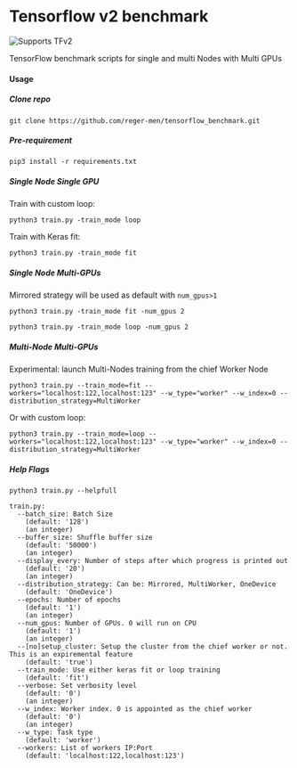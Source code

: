 # Tensorflow v2 benchmark
![Supports TFv2](https://img.shields.io/badge/Supports-tensorflow%20v2-blue.svg)

TensorFlow benchmark scripts for single and multi Nodes with Multi GPUs

#### Usage
##### Clone repo
```git clone https://github.com/reger-men/tensorflow_benchmark.git```

##### Pre-requirement
```pip3 install -r requirements.txt```

##### Single Node Single GPU
Train with custom loop:

```python3 train.py -train_mode loop```

Train with Keras fit:

```python3 train.py -train_mode fit```

##### Single Node Multi-GPUs
Mirrored strategy will be used as default with ```num_gpus>1```

```python3 train.py -train_mode fit -num_gpus 2```

```python3 train.py -train_mode loop -num_gpus 2```

##### Multi-Node Multi-GPUs
Experimental: launch Multi-Nodes training from the chief Worker Node

```python3 train.py --train_mode=fit --workers="localhost:122,localhost:123" --w_type="worker" --w_index=0 --distribution_strategy=MultiWorker```

Or with custom loop:

```python3 train.py --train_mode=loop --workers="localhost:122,localhost:123" --w_type="worker" --w_index=0 --distribution_strategy=MultiWorker```

##### Help Flags
```python3 train.py --helpfull```

```
train.py:
  --batch_size: Batch Size
    (default: '128')
    (an integer)
  --buffer_size: Shuffle buffer size
    (default: '50000')
    (an integer)
  --display_every: Number of steps after which progress is printed out
    (default: '20')
    (an integer)
  --distribution_strategy: Can be: Mirrored, MultiWorker, OneDevice
    (default: 'OneDevice')
  --epochs: Number of epochs
    (default: '1')
    (an integer)
  --num_gpus: Number of GPUs. 0 will run on CPU
    (default: '1')
    (an integer)
  --[no]setup_cluster: Setup the cluster from the chief worker or not. This is an expiremental feature
    (default: 'true')
  --train_mode: Use either keras fit or loop training
    (default: 'fit')
  --verbose: Set verbosity level
    (default: '0')
    (an integer)
  --w_index: Worker index. 0 is appointed as the chief worker
    (default: '0')
    (an integer)
  --w_type: Task type
    (default: 'worker')
  --workers: List of workers IP:Port
    (default: 'localhost:122,localhost:123')
  ```
